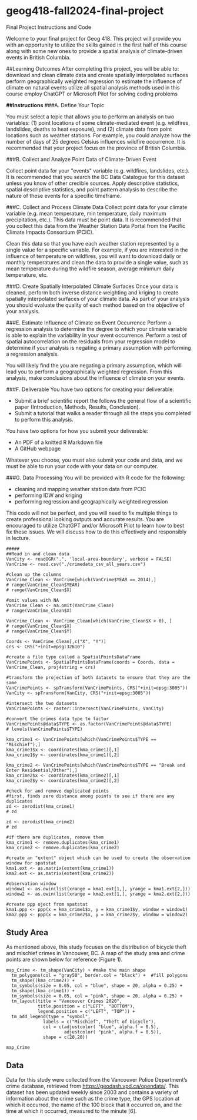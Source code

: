 # geog418-fall2024-final-project
Final Project Instructions and Code



Welcome to your final project for Geog 418. This project will provide you with an opportunity to utilize the skills gained in the first half of this course along with some new ones to provide a spatial analysis of climate-driven events in British Columbia.&nbsp;

##Learning Outcomes
After completing this project, you will be able to:
download and clean climate data and create spatially interpolated surfaces
perform geographically weighted regression to estimate the influence of climate on natural events
utilize all spatial analysis methods used in this course
employ ChatGPT or Microsoft Pilot for solving coding problems


**##Instructions**
###A. Define Your Topic

You must select a topic that allows you to perform an analysis on two variables: (1) point locations of some climate-mediated event (e.g. wildfires, landslides, deaths to heat exposure), and (2) climate data from point locations such as weather stations. For example, you could analyze how the number of days of 25 degrees Celsius influences wildfire occurrence. It is recommended that your project focus on the province of British Columbia.

###B. Collect and Analyze Point Data of Climate-Driven Event

Collect point data for your "events" variable (e.g. wildfires, landslides, etc.). It is recommended that you search the BC Data Catalogue for this dataset unless you know of other credible sources. Apply descriptive statistics, spatial descriptive statistics, and point pattern analysis to describe the nature of these events for a specific timeframe.


###C. Collect and Process Climate Data
Collect point data for your climate variable (e.g. mean temperature, min temperature, daily maximum precipitation, etc.). This data must be point data. It is recommended that you collect this data from the Weather Station Data Portal from the Pacific Climate Impacts Consortium (PCIC).

Clean this data so that you have each weather station represented by a single value for a specific variable. For example, if you are interested in the influence of temperature on wildfires, you will want to download daily or monthly temperatures and clean the data to provide a single value, such as mean temperature during the wildfire season, average minimum daily temperature, etc.

###D. Create Spatially Interpolated Climate Surfaces
Once your data is cleaned, perform both inverse distance weighting and kriging to create spatially interpolated surfaces of your climate data. As part of your analysis you should evaluate the quality of each method based on the objective of your analysis.

###E. Estimate Influence of Climate on Event Occurrence
Perform a regression analysis to determine the degree to which your climate variable is able to explain the variability in your event occurrence. Perform a test of spatial autocorrelation on the residuals from your regression model to determine if your analysis is negating a primary assumption with performing a regression analysis.&nbsp;

You will likely find the you are negating a primary assumption, which will lead you to perform a geographically weighted regression. From this analysis, make conclusions about the influence of climate on your events.

###F. Deliverable
You have two options for creating your deliverable:
- Submit a brief scientific report the follows the general flow of a scientific paper (Introduction, Methods, Results, Conclusion).&nbsp;
- Submit a tutorial that walks a reader through all the steps you completed to perform this analysis.

You have two options for how you submit your deliverable:
- An PDF of a knitted R Markdown file&nbsp;
- A GitHub webpage

Whatever you choose, you must also submit your code and data, and we must be able to run your code with your data on our computer.&nbsp;

###G. Data Processing
You will be provided with R code for the following:
- cleaning and mapping weather station data from PCIC
- performing IDW and kriging
- performing regression and geographically weighted regression

This code will not be perfect, and you will need to fix multiple things to create professional looking outputs and accurate results. You are encouraged to utilize ChatGPT and/or Microsoft Pilot to learn how to best fix these issues. We will discuss how to do this effectively and responsibly in lecture.

```{r Data Cleaning, echo=FALSE, eval=TRUE, message=FALSE, warning=FALSE}
#####
##Read in and clean data
VanCity <- readOGR(".", 'local-area-boundary', verbose = FALSE)
VanCrime <- read.csv("./crimedata_csv_all_years.csv")

#clean up the columns
VanCrime_Clean <- VanCrime[which(VanCrime$YEAR == 2014),]
# range(VanCrime_Clean$YEAR)
# range(VanCrime_Clean$X)

#omit values with NA
VanCrime_Clean <- na.omit(VanCrime_Clean)
# range(VanCrime_Clean$X)

VanCrime_Clean <- VanCrime_Clean[which(VanCrime_Clean$X > 0), ]
# range(VanCrime_Clean$X)
# range(VanCrime_Clean$Y)

Coords <- VanCrime_Clean[,c("X", "Y")]
crs <- CRS("+init=epsg:32610")

#create a file type called a SpatialPointsDataFrame
VanCrimePoints <- SpatialPointsDataFrame(coords = Coords, data = VanCrime_Clean, proj4string = crs)

#transform the projection of both datasets to ensure that they are the same
VanCrimePoints <- spTransform(VanCrimePoints, CRS("+init=epsg:3005"))
VanCity <- spTransform(VanCity, CRS("+init=epsg:3005"))

#intersect the two datasets
VanCrimePoints <- raster::intersect(VanCrimePoints, VanCity)

#convert the crimes data type to factor
VanCrimePoints@data$TYPE <- as.factor(VanCrimePoints@data$TYPE)
# levels(VanCrimePoints$TYPE)

kma_crime1 <- VanCrimePoints[which(VanCrimePoints$TYPE == "Mischief"),]
kma_crime1$x <- coordinates(kma_crime1)[,1]
kma_crime1$y <- coordinates(kma_crime1)[,2]

kma_crime2 <- VanCrimePoints[which(VanCrimePoints$TYPE == "Break and Enter Residential/Other"),]
kma_crime2$x <- coordinates(kma_crime2)[,1]
kma_crime2$y <- coordinates(kma_crime2)[,2]

#check for and remove duplicated points
#first, finds zero distance among points to see if there are any duplicates
zd <- zerodist(kma_crime1)
# zd

zd <- zerodist(kma_crime2)
# zd

#if there are duplicates, remove them
kma_crime1 <- remove.duplicates(kma_crime1)
kma_crime2 <- remove.duplicates(kma_crime2)

#create an "extent" object which can be used to create the observation window for spatstat
kma1.ext <- as.matrix(extent(kma_crime1)) 
kma2.ext <- as.matrix(extent(kma_crime2)) 

#observation window
window1 <- as.owin(list(xrange = kma1.ext[1,], yrange = kma1.ext[2,]))
window2 <- as.owin(list(xrange = kma2.ext[1,], yrange = kma2.ext[2,]))

#create ppp oject from spatstat
kma1.ppp <- ppp(x = kma_crime1$x, y = kma_crime1$y, window = window1)
kma2.ppp <- ppp(x = kma_crime2$x, y = kma_crime2$y, window = window2)
```

## Study Area
As mentioned above, this study focuses on the distribution of bicycle theft and mischief crimes in Vancouver, BC. A map of the study area and crime points are shown below for reference (Figure 1).

```{r Study Area Map, echo=FALSE, eval=TRUE, warning=FALSE, fig.cap="Selected vancouver crimes in 2020."}
map_Crime <- tm_shape(VanCity) + #make the main shape
  tm_polygons(col = "gray50", border.col = "black") +  #fill polygons
  tm_shape((kma_crime2)) +
  tm_symbols(size = 0.05, col = "blue", shape = 20, alpha = 0.25) +
  tm_shape((kma_crime1)) +
  tm_symbols(size = 0.05, col = "pink", shape = 20, alpha = 0.25) +
  tm_layout(title = "Vancouver Crimes 2020", 
            title.position = c("LEFT", "BOTTOM"),
            legend.position = c("LEFT", "TOP")) +
  tm_add_legend(type = "symbol", 
              labels = c("Mischief", "Theft of bicycle"), 
              col = c(adjustcolor( "blue", alpha.f = 0.5), 
                      adjustcolor( "pink", alpha.f = 0.5)), 
              shape = c(20,20))

map_Crime
```

## Data

Data for this study were collected from the Vancouver Police Department’s crime database, retrieved from https://geodash.vpd.ca/opendata/. This dataset has been updated weekly since 2003 and contains a variety of information about the crime such as the crime type, the GPS location at which it occurred, the name of the 100 block that it occurred on, and the time at which it occurred, measured to the minute [6].
